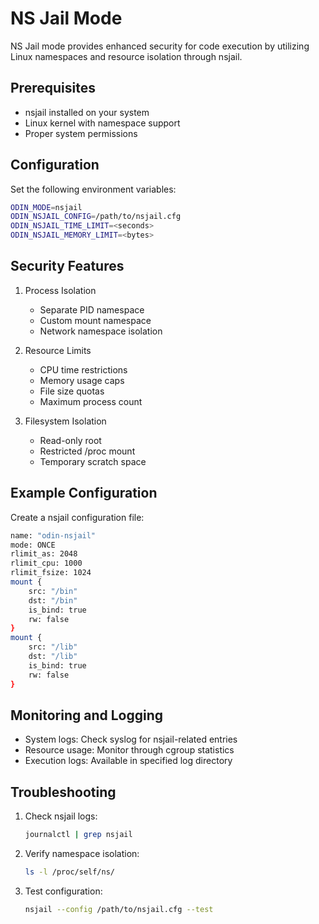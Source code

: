 # NS Jail Mode

NS Jail mode provides enhanced security for code execution by utilizing Linux namespaces and resource isolation through nsjail.

## Prerequisites

- nsjail installed on your system
- Linux kernel with namespace support
- Proper system permissions

## Configuration

Set the following environment variables:

```bash
ODIN_MODE=nsjail
ODIN_NSJAIL_CONFIG=/path/to/nsjail.cfg
ODIN_NSJAIL_TIME_LIMIT=<seconds>
ODIN_NSJAIL_MEMORY_LIMIT=<bytes>
```

## Security Features

1. Process Isolation
   - Separate PID namespace
   - Custom mount namespace
   - Network namespace isolation

2. Resource Limits
   - CPU time restrictions
   - Memory usage caps
   - File size quotas
   - Maximum process count

3. Filesystem Isolation
   - Read-only root
   - Restricted /proc mount
   - Temporary scratch space

## Example Configuration

Create a nsjail configuration file:

```bash
name: "odin-nsjail"
mode: ONCE
rlimit_as: 2048
rlimit_cpu: 1000
rlimit_fsize: 1024
mount {
    src: "/bin"
    dst: "/bin"
    is_bind: true
    rw: false
}
mount {
    src: "/lib"
    dst: "/lib"
    is_bind: true
    rw: false
}
```

## Monitoring and Logging

- System logs: Check syslog for nsjail-related entries
- Resource usage: Monitor through cgroup statistics
- Execution logs: Available in specified log directory

## Troubleshooting

1. Check nsjail logs:
   ```bash
   journalctl | grep nsjail
   ```

2. Verify namespace isolation:
   ```bash
   ls -l /proc/self/ns/
   ```

3. Test configuration:
   ```bash
   nsjail --config /path/to/nsjail.cfg --test
   ```
